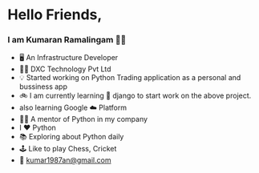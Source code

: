 # Hello Friends,

### I am Kumaran Ramalingam :technologist:

- :desktop_computer: An Infrastructure Developer
- :man_office_worker: DXC Technology Pvt Ltd
- :bulb: Started working on Python Trading application as a personal and bussiness app
- :bike: I am currently learning :snake: django to start work on the above project.
- also learning Google :cloud: Platform
- :man_teacher: A mentor of Python in my company
- I :heart: Python
- :books: Exploring about Python daily
- :joystick: Like to play Chess, Cricket
- :email: kumar1987an@gmail.com

